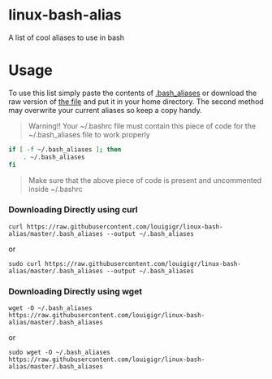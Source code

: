 # linux-bash-alias
A list of cool aliases to use in bash

# Usage
To use this list simply paste the contents of [.bash_aliases](./.bash_aliases) or download the raw version of [the file](./.bash_aliases) and put it in your home directory. The second method may overwrite your current aliases so keep a copy handy.

> Warning!! Your ~/.bashrc file must contain this piece of code for the ~/.bash_aliases file to work properly

```bash
if [ -f ~/.bash_aliases ]; then
    . ~/.bash_aliases
fi
```
> Make sure that the above piece of code is present and uncommented inside ~/.bashrc

### Downloading Directly using curl

`curl https://raw.githubusercontent.com/louigigr/linux-bash-alias/master/.bash_aliases --output ~/.bash_aliases`

or

`sudo curl https://raw.githubusercontent.com/louigigr/linux-bash-alias/master/.bash_aliases --output ~/.bash_aliases`

### Downloading Directly using wget

`wget -O ~/.bash_aliases https://raw.githubusercontent.com/louigigr/linux-bash-alias/master/.bash_aliases`

or

`sudo wget -O ~/.bash_aliases https://raw.githubusercontent.com/louigigr/linux-bash-alias/master/.bash_aliases`

